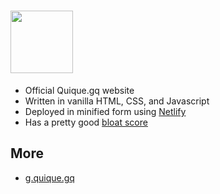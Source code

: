 <h1><a href="https://quique.gq"><img height="100" src="https://quique.gq/assets/logo.svg"></a></h1>
<ul>
  <li>Official Quique.gq website</li>
  <li>Written in vanilla HTML, CSS, and Javascript</li>
  <li>Deployed in minified form using <a href="https://netlify.com">Netlify</a></li>
  <li>Has a pretty good <a target="_blank" href="https://www.webbloatscore.com/?url=quique.gq">bloat score</a></li>
</ul>
<h2>More</h2>
<ul>
  <li><a href="https://github.com/quique-gq/g">g.quique.gq</a></li>
</ul>
